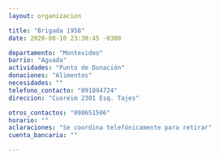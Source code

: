 ```yaml
---
layout: organizacion

title: "Brigada 1958"
date: 2020-08-10 23:30:45 -0300

departamento: "Montevideo"
barrio: "Aguada"
actividades: "Punto de Donación"
donaciones: "Alimentos"
necesidades: ""
telefono_contacto: "091894724"
direccion: "Cuareim 2301 Esq. Tajes"

otros_contactos: "098651506"
horario: ""
aclaraciones: "Se coordina telefónicamente para retirar"
cuenta_bancaria: ""

---
```

